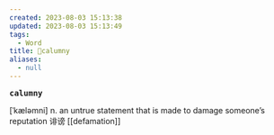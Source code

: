 ```yaml
---
created: 2023-08-03 15:13:38
updated: 2023-08-03 15:13:49
tags:
  - Word
title: 📖calumny
aliases:
  - null
---
```


<pre><strong>calumny</strong></pre>
[ˈkæləmni]
n. an untrue statement that is made to damage someone’s reputation 诽谤
[[defamation]]
